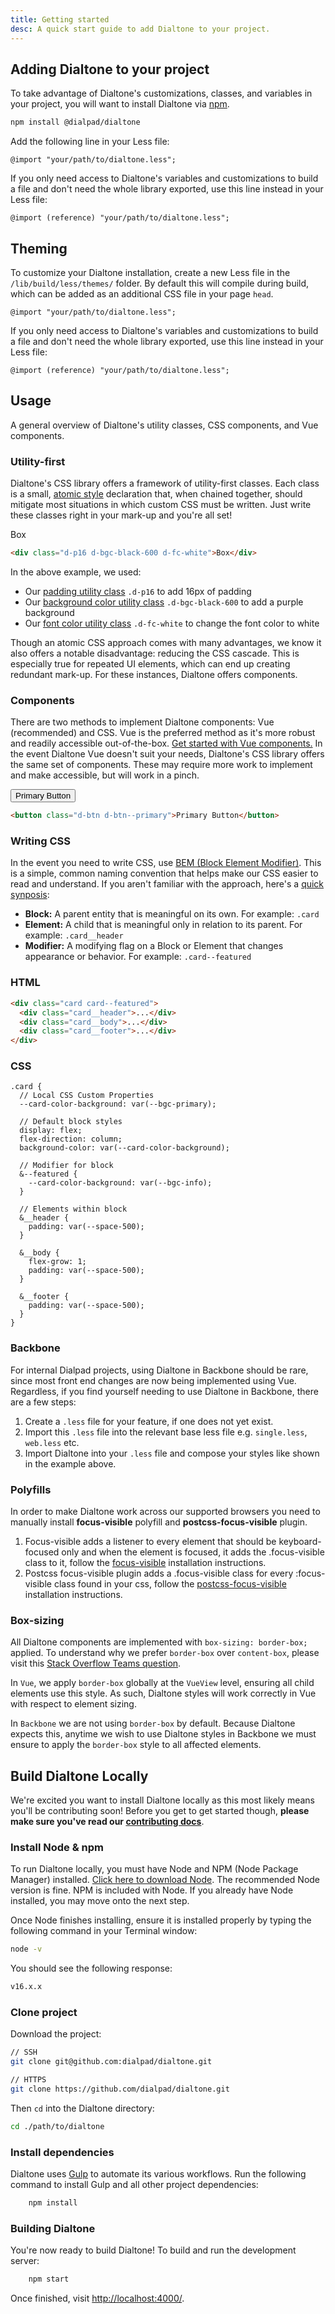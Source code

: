 ```yaml
---
title: Getting started
desc: A quick start guide to add Dialtone to your project.
---
```


## Adding Dialtone to your project

To take advantage of Dialtone's customizations, classes, and variables in your project, you will want to install Dialtone via <a href="https://www.npmjs.com/" target="_blank">npm</a>.

```bash
npm install @dialpad/dialtone
```

Add the following line in your Less file:

```less
@import "your/path/to/dialtone.less";
```

If you only need access to Dialtone's variables and customizations to build a file and don't need the whole library exported, use this line instead in your Less file:

```less
@import (reference) "your/path/to/dialtone.less";
```

## Theming

To customize your Dialtone installation, create a new Less file in the `/lib/build/less/themes/` folder. By default this will compile during build, which can be added as an additional CSS file in your page `head`.

```less
@import "your/path/to/dialtone.less";
```

If you only need access to Dialtone's variables and customizations to build a file and don't need the whole library exported, use this line instead in your Less file:

```less
@import (reference) "your/path/to/dialtone.less";
```

## Usage

A general overview of Dialtone's utility classes, CSS components, and Vue components.

### Utility-first

Dialtone's CSS library offers a framework of utility-first classes. Each class is a small, <a href="https://css-tricks.com/lets-define-exactly-atomic-css/" target="_blank">atomic style</a> declaration that, when chained together, should mitigate most situations in which custom CSS must be written. Just write these classes right in your mark-up and you're all set!

<code-well-header>
  <div class="d-p16 d-bgc-black-600 d-fc-white">Box</div>
</code-well-header>

```html
<div class="d-p16 d-bgc-black-600 d-fc-white">Box</div>
```

In the above example, we used:

- Our [padding utility class](/utilities/spacing/padding/) `.d-p16` to add 16px of padding
- Our [background color utility class](/utilities/backgrounds/color/) `.d-bgc-black-600` to add a purple background
- Our [font color utility class](/utilities/typography/color/) `.d-fc-white` to change the font color to white

Though an atomic CSS approach comes with many advantages, we know it also offers a notable disadvantage: reducing the CSS cascade. This is especially true for repeated UI elements, which can end up creating redundant mark-up. For these instances, Dialtone offers components.

### Components

There are two methods to implement Dialtone components: Vue (recommended) and CSS. Vue is the preferred method as it's more robust and readily accessible out-of-the-box. <a href="https://vue.dialpad.design/" target="_blank">Get started with Vue components.</a>
In the event Dialtone Vue doesn't suit your needs, Dialtone's CSS library offers the same set of components. These may require more work to implement and make accessible, but will work in a pinch.

<code-well-header>
  <button class="d-btn d-btn--primary">Primary Button</button>
</code-well-header>

```html
<button class="d-btn d-btn--primary">Primary Button</button>
```

### Writing CSS

In the event you need to write CSS, use [BEM (Block Element Modifier)](http://getbem.com/). This is a simple, common naming convention that helps make our CSS easier to read and understand. If you aren't familiar with the approach, here's a [quick synposis](http://getbem.com/introduction/):

- **Block:** A parent entity that is meaningful on its own. For example: `.card`
- **Element:** A child that is meaningful only in relation to its parent. For example: `.card__header`
- **Modifier:** A modifying flag on a Block or Element that changes appearance or behavior. For example: `.card--featured`

### HTML

```html
<div class="card card--featured">
  <div class="card__header">...</div>
  <div class="card__body">...</div>
  <div class="card__footer">...</div>
</div>
```

### CSS

```less
.card {
  // Local CSS Custom Properties
  --card-color-background: var(--bgc-primary);

  // Default block styles
  display: flex;
  flex-direction: column;
  background-color: var(--card-color-background);

  // Modifier for block
  &--featured {
    --card-color-background: var(--bgc-info);
  }

  // Elements within block
  &__header {
    padding: var(--space-500);
  }

  &__body {
    flex-grow: 1;
    padding: var(--space-500);
  }

  &__footer {
    padding: var(--space-500);
  }
}
```

### Backbone

For internal Dialpad projects, using Dialtone in Backbone should be rare, since most front end changes are now being implemented using Vue. Regardless, if you find yourself needing to use Dialtone in Backbone, there are a few steps:

1. Create a `.less` file for your feature, if one does not yet exist.
2. Import this `.less` file into the relevant base less file e.g. `single.less`, `web.less` etc.
3. Import Dialtone into your `.less` file and compose your styles like shown in the example above.

### Polyfills

In order to make Dialtone work across our supported browsers you need to manually install **focus-visible** polyfill and **postcss-focus-visible** plugin.

1. Focus-visible adds a listener to every element that should be keyboard-focused only and when the element is focused, it adds the .focus-visible class to it, follow the [focus-visible](https://github.com/WICG/focus-visible#installation) installation instructions.
2. Postcss focus-visible plugin adds a .focus-visible class for every :focus-visible class found in your css, follow the [postcss-focus-visible](https://www.npmjs.com/package/postcss-focus-visible) installation instructions.

### Box-sizing

All Dialtone components are implemented with `box-sizing: border-box;` applied. To understand why we prefer `border-box` over `content-box`, please visit this [Stack Overflow Teams question](https://stackoverflow.com/c/dialpad/questions/121).

In `Vue`, we apply `border-box` globally at the `VueView` level, ensuring all child elements use this style. As such, Dialtone styles will work correctly in Vue with respect to element sizing.

In `Backbone` we are not using `border-box` by default. Because Dialtone expects this, anytime we wish to use Dialtone styles in Backbone we must ensure to apply the `border-box` style to all affected elements.

## Build Dialtone Locally

We're excited you want to install Dialtone locally as this most likely means you'll be contributing soon! Before you get to get started though,  **please make sure you've read our [contributing docs](https://github.com/dialpad/dialtone/blob/master/.github/CONTRIBUTING.md)**.

### Install Node & npm

To run Dialtone locally, you must have Node and NPM (Node Package Manager) installed. [Click here to download Node](https://nodejs.org/en/). The recommended Node version is fine. NPM is included with Node. If you already have Node installed, you may move onto the next step.

Once Node finishes installing, ensure it is installed properly by typing the following command in your Terminal window:

```bash
node -v
```

You should see the following response:

```bash
v16.x.x
```

### Clone project

Download the project:

```bash
// SSH
git clone git@github.com:dialpad/dialtone.git

// HTTPS
git clone https://github.com/dialpad/dialtone.git
```

Then `cd` into the Dialtone directory:

```bash
cd ./path/to/dialtone
```

### Install dependencies

Dialtone uses [Gulp](https://gulpjs.com/) to automate its various workflows. Run the following command to install Gulp and all other project dependencies:

```bash
    npm install
```

### Building Dialtone

You're now ready to build Dialtone! To build and run the development server:

```bash
    npm start
```

Once finished, visit [http://localhost:4000/](http://localhost:4000/).
